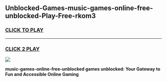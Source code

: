 
## Unblocked-Games-music-games-online-free-unblocked-Play-Free-rkom3
<h3>
<a href="https://premium76.site?title=music-games-online-free-unblocked&ref=18A1">CLICK TO PLAY</a></h3>
<hr>

<h3>
<a href="https://premium76.site?title=music-games-online-free-unblocked&ref=18A1">CLICK 2 PLAY</a>
  
</h3>

<a href="https://premium76.site?title=music-games-online-free-unblocked&ref=18A1"><img src="https://clearcache.store/games.png"></a>


**music-games-online-free-unblocked games unblocked: Your Gateway to Fun and Accessible Online Gaming**
